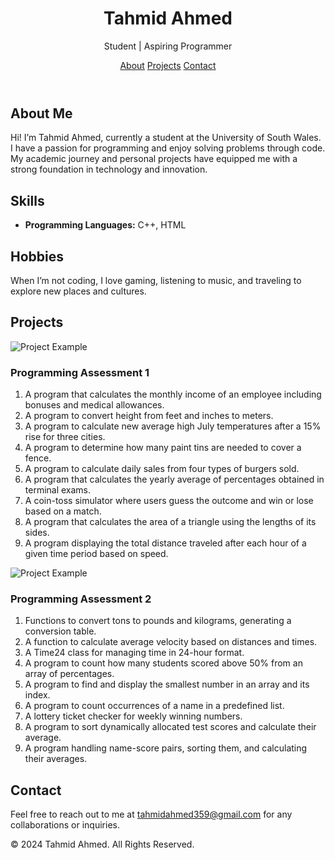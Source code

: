 <html>
<body>
    <header>
        <h1>Tahmid Ahmed</h1>
        <p>Student | Aspiring Programmer</p>
        <nav>
            <a href="#about">About</a>
            <a href="#projects">Projects</a>
            <a href="#contact">Contact</a>
        </nav>
    </header>
    <div class="container">
        <section id="about">
            <h2>About Me</h2>
            <p>Hi! I’m Tahmid Ahmed, currently a student at the University of South Wales. I have a passion for programming and enjoy solving problems through code. My academic journey and personal projects have equipped me with a strong foundation in technology and innovation.</p>
        </section>
        <section id="skills">
            <h2>Skills</h2>
            <ul>
                <li><strong>Programming Languages:</strong> C++, HTML</li>
            </ul>
        </section>
        <section id="hobbies">
            <h2>Hobbies</h2>
            <p>When I’m not coding, I love gaming, listening to music, and traveling to explore new places and cultures.</p>
        </section>
        <section id="projects">
            <h2>Projects</h2>
            <div class="projects">
                <div class="project">
                    <img src="https://imgs.search.brave.com/EZadOBu3F4kX3zsOvJP44m886qZS40_zCBoVXpx83Y0/rs:fit:860:0:0:0/g:ce/aHR0cHM6Ly9jZG4u/cGl4YWJheS5jb20v/cGhvdG8vMjAxNi8w/My8yNy8xOC81NC90/ZWNobm9sb2d5LTEy/ODM2MjRfNjQwLmpw/Zw" alt="Project Example">
                    <h3>Programming Assessment 1</h3>
                    <ol>
                        <li>A program that calculates the monthly income of an employee including bonuses and medical allowances.</li>
                        <li>A program to convert height from feet and inches to meters.</li>
                        <li>A program to calculate new average high July temperatures after a 15% rise for three cities.</li>
                        <li>A program to determine how many paint tins are needed to cover a fence.</li>
                        <li>A program to calculate daily sales from four types of burgers sold.</li>
                        <li>A program that calculates the yearly average of percentages obtained in terminal exams.</li>
                        <li>A coin-toss simulator where users guess the outcome and win or lose based on a match.</li>
                        <li>A program that calculates the area of a triangle using the lengths of its sides.</li>
                        <li>A program displaying the total distance traveled after each hour of a given time period based on speed.</li>
                    </ol>
                </div>
                <div class="project">
                    <img src="https://imgs.search.brave.com/EZadOBu3F4kX3zsOvJP44m886qZS40_zCBoVXpx83Y0/rs:fit:860:0:0:0/g:ce/aHR0cHM6Ly9jZG4u/cGl4YWJheS5jb20v/cGhvdG8vMjAxNi8w/My8yNy8xOC81NC90/ZWNobm9sb2d5LTEy/ODM2MjRfNjQwLmpw/Zw" alt="Project Example">
                    <h3>Programming Assessment 2</h3>
                    <ol>
                        <li>Functions to convert tons to pounds and kilograms, generating a conversion table.</li>
                        <li>A function to calculate average velocity based on distances and times.</li>
                        <li>A Time24 class for managing time in 24-hour format.</li>
                        <li>A program to count how many students scored above 50% from an array of percentages.</li>
                        <li>A program to find and display the smallest number in an array and its index.</li>
                        <li>A program to count occurrences of a name in a predefined list.</li>
                        <li>A lottery ticket checker for weekly winning numbers.</li>
                        <li>A program to sort dynamically allocated test scores and calculate their average.</li>
                        <li>A program handling name-score pairs, sorting them, and calculating their averages.</li>
                    </ol>
                </div>
            </div>
        </section>
        <section id="contact">
            <h2>Contact</h2>
            <p>Feel free to reach out to me at <a href="mailto:tahmidahmed359@gmail.com">tahmidahmed359@gmail.com</a> for any collaborations or inquiries.</p>
        </section>
    </div>
    <footer>
        <p>&copy; 2024 Tahmid Ahmed. All Rights Reserved.</p>
    </footer>
</body>
</html>

